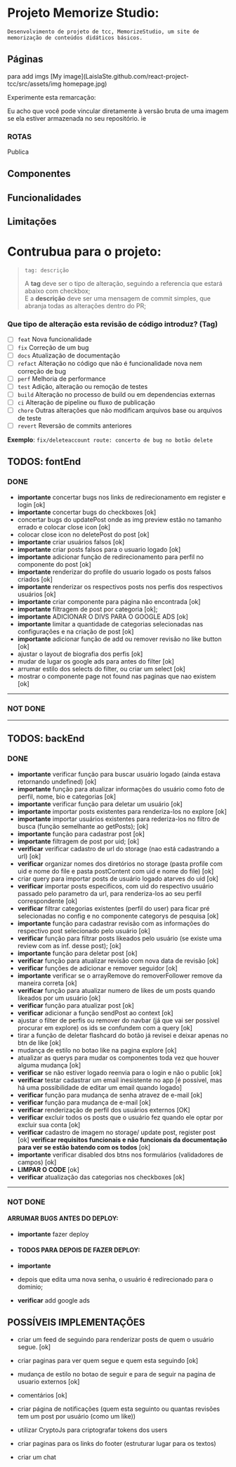 # Projeto Memorize Studio:

    Desenvolvimento de projeto de tcc, MemorizeStudio, um site de memorização de conteúdos didáticos básicos.

## Páginas

para add imgs
[My image](LaislaSte.github.com/react-project-tcc/src/assets/img homepage.jpg)

Experimente esta remarcação:

<!-- ![My Image](http://url/to/img.png) -->

Eu acho que você pode vincular diretamente à versão bruta de uma imagem se ela estiver armazenada no seu repositório. ie

<!-- ![alt text](https://github.com/LaislaSte/react-project-tcc/main/image.jpg?raw=true) -->

### ROTAS

Publica

## Componentes

## Funcionalidades

## Limitações

# Contrubua para o projeto:

> ```
> tag: descrição
> ```
>
> A **tag** deve ser o tipo de alteração, seguindo a referencia que estará abaixo com checkbox;\
> E a **descrição** deve ser uma mensagem de commit simples, que abranja todas as alterações dentro do PR;

### Que tipo de alteração esta revisão de código introduz? (Tag)

- [ ] `feat` Nova funcionalidade
- [ ] `fix` Correção de um bug
- [ ] `docs` Atualização de documentação
- [ ] `refact` Alteração no código que não é funcionalidade nova nem correção de bug
- [ ] `perf` Melhoria de performance
- [ ] `test` Adição, alteração ou remoção de testes
- [ ] `build` Alteração no processo de build ou em dependencias externas
- [ ] `ci` Alteração de pipeline ou fluxo de publicação
- [ ] `chore` Outras alterações que não modificam arquivos base ou arquivos de teste
- [ ] `revert` Reversão de commits anteriores

**Exemplo**: `fix/deleteaccount route: concerto de bug no botão delete`

## TODOS: fontEnd

### DONE

- **importante** concertar bugs nos links de redirecionamento em register e login [ok]
- **importante** concertar bugs do checkboxes [ok]
- concertar bugs do updatePost onde as img preview estão no tamanho errado e colocar close icon [ok]
- colocar close icon no deletePost do post [ok]
- **importante** criar usuários falsos [ok]
- **importante** criar posts falsos para o usuario logado [ok]
- **importante** adicionar função de redirecionamento para perfil no componente do post [ok]
- **importante** renderizar do profile do usuario logado os posts falsos criados [ok]
- **importante** renderizar os respectivos posts nos perfis dos respectivos usuários [ok]
- **importante** criar componente para página não encontrada [ok]
- **importante** filtragem de post por categoria [ok];
- **importante** ADICIONAR O DIVS PARA O GOOGLE ADS [ok]
- **importante** limitar a quantidade de categorias selecionadas nas configurações e na criação de post [ok]
- **importante** adicionar função de add ou remover revisão no like button [ok]
- ajustar o layout de biografia dos perfis [ok]
- mudar de lugar os google ads para antes do filter [ok]
- arrumar estilo dos selects do filter, ou criar um select [ok]
- mostrar o componente page not found nas paginas que nao existem [ok]

---

### NOT DONE

---

## TODOS: backEnd

### DONE

- **importante** verificar função para buscar usuário logado (ainda estava retornando undefined) [ok]
- **importante** função para atualizar informações do usuário como foto de perfil, nome, bio e categorias [ok]
- **importante** verificar função para deletar um usuário [ok]
- **importante** importar posts existentes para renderiza-los no explore [ok]
- **importante** importar usuários existentes para rederiza-los no filtro de busca (função semelhante ao getPosts); [ok]
- **importante** função para cadastrar post [ok]
- **importante** filtragem de post por uid; [ok]
- **verificar** verificar cadastro de url do storage (nao está cadastrando a url) [ok]
- **verificar** organizar nomes dos diretórios no storage (pasta profile com uid e nome do file e pasta postContent com uid e nome do file) [ok]
- criar query para importar posts de usuário logado atarves do uid [ok]
- **verificar** importar posts especificos, com uid do respectivo usuário passado pelo parametro da url, para renderiza-los ao seu perfil correspondente [ok]
- **verificar** filtrar categorias existentes (perfil do user) para ficar pré selecionadas no config e no componente categorys de pesquisa [ok]
- **importante** função para cadastrar revisão com as informações do respectivo post selecionado pelo usuário [ok]
- **verificar** função para filtrar posts likeados pelo usuário (se existe uma review com as inf. desse post); [ok]
- **importante** função para deletar post [ok]
- **verificar** função para atualizar revisão com nova data de revisão [ok]
- **verificar** funções de adicionar e remover seguidor [ok]
- **importante** verificar se o arrayRemove do removerFollower remove da maneira correta [ok]
- **verificar** função para atualizar numero de likes de um posts quando likeados por um usuário [ok]
- **verificar** função para atualizar post [ok]
- **verificar** adicionar a função sendPost ao context [ok]
- ajustar o filter de perfis ou remover do navbar (já que vai ser possivel procurar em explore) os ids se confundem com a query [ok]
- tirar a função de deletar flashcard do botão já revisei e deixar apenas no btn de like [ok]
- mudança de estilo no botao like na pagina explore [ok]
- atualizar as querys para mudar os componentes toda vez que houver alguma mudança [ok]
- **verificar** se não estiver logado reenvia para o login e não o public [ok]
- **verificar** testar cadastrar um email inesistente no app [é possível, mas há uma possibilidade de editar um email quando logado]
- **verificar** função para mudança de senha atravez de e-mail [ok]
- **verificar** função para mudança de e-mail [ok]
- **verificar** renderização de perfil dos usuários externos [OK]
- **verificar** excluir todos os posts que o usuário fez quando ele optar por excluir sua conta [ok]
- **verificar** cadastro de imagem no storage/ update post, register post [ok]
  **verificar requisitos funcionais e não funcionais da documentação para ver se estão batendo com os todos** [ok]
- **importante** verificar disabled dos btns nos formulários (validadores de campos) [ok]
- **LIMPAR O CODE** [ok]
- **verificar** atualização das categorias nos checkboxes [ok]

---

### NOT DONE

#### ARRUMAR BUGS ANTES DO DEPLOY:



* **importante** fazer deploy

* #### TODOS PARA DEPOIS DE FAZER DEPLOY:
* **importante**
* depois que edita uma nova senha, o usuário é redirecionado para o dominio;
* **verificar** add google ads

## POSSÍVEIS IMPLEMENTAÇÕES

- criar um feed de seguindo para renderizar posts de quem o usuário segue. [ok]
- criar paginas para ver quem segue e quem esta seguindo [ok]
- mudança de estilo no botao de seguir e para de seguir na pagina de usuario externos [ok]
- comentários [ok]

- criar página de notificações (quem esta seguinto ou quantas revisões tem um post por usuário (como um like))
- utilizar CryptoJs para criptografar tokens dos users
- criar paginas para os links do footer (estruturar lugar para os textos)
- criar um chat
